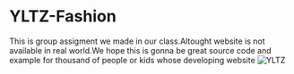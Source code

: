 # YLTZ-Fashion
This is group assigment we made in our class.Altought website is not available in real world.We hope this is gonna be great source code and example for thousand of people or kids whose developing website 
![YLTZ](https://github.com/Zamilan1/YLTZ-Fashion/assets/149592548/6b60dfef-e01e-4694-a10d-f9c872b140d0)
